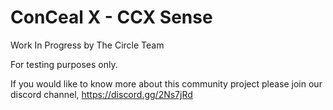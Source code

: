
# ConCeal X - CCX Sense
Work In Progress by The Circle Team

For testing purposes only.

If you would like to know more about this community project please join our discord channel,
https://discord.gg/2Ns7jRd

